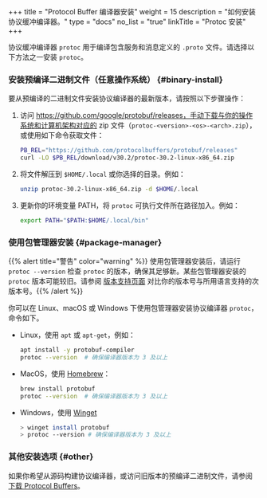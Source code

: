 +++
title = "Protocol Buffer 编译器安装"
weight = 15
description = "如何安装协议缓冲编译器。"
type = "docs"
no_list = "true"
linkTitle = "Protoc 安装"
+++

协议缓冲编译器 `protoc` 用于编译包含服务和消息定义的 `.proto` 文件。请选择以下方法之一安装 `protoc`。

### 安装预编译二进制文件（任意操作系统） {#binary-install}

要从预编译的二进制文件安装协议编译器的最新版本，请按照以下步骤操作：

1.  访问 https://github.com/google/protobuf/releases，手动下载与你的操作系统和计算机架构对应的 zip 文件（`protoc-<version>-<os>-<arch>.zip`），或使用如下命令获取文件：

    ```sh
    PB_REL="https://github.com/protocolbuffers/protobuf/releases"
    curl -LO $PB_REL/download/v30.2/protoc-30.2-linux-x86_64.zip

    ```

2.  将文件解压到 `$HOME/.local` 或你选择的目录。例如：

    ```sh
    unzip protoc-30.2-linux-x86_64.zip -d $HOME/.local
    ```

3.  更新你的环境变量 PATH，将 `protoc` 可执行文件所在路径加入。例如：

    ```sh
    export PATH="$PATH:$HOME/.local/bin"
    ```

### 使用包管理器安装 {#package-manager}

{{% alert title="警告" color="warning" %}} 使用包管理器安装后，请运行
`protoc --version` 检查 `protoc` 的版本，确保其足够新。某些包管理器安装的 `protoc` 版本可能较旧。请参阅
[版本支持页面](https://protobuf.dev/support/version-support) 对比你的版本号与所用语言支持的次版本号。{{% /alert %}}

你可以在 Linux、macOS 或 Windows 下使用包管理器安装协议编译器 `protoc`，命令如下。

-   Linux，使用 `apt` 或 `apt-get`，例如：

    ```sh
    apt install -y protobuf-compiler
    protoc --version  # 确保编译器版本为 3 及以上
    ```

-   MacOS，使用 [Homebrew](https://brew.sh)：

    ```sh
    brew install protobuf
    protoc --version  # 确保编译器版本为 3 及以上
    ```

-   Windows，使用
    [Winget](https://learn.microsoft.com/en-us/windows/package-manager/winget/)

    ```sh
    > winget install protobuf
    > protoc --version # 确保编译器版本为 3 及以上
    ```

### 其他安装选项 {#other}

如果你希望从源码构建协议编译器，或访问旧版本的预编译二进制文件，请参阅
[下载 Protocol Buffers](https://protobuf.dev/downloads)。


